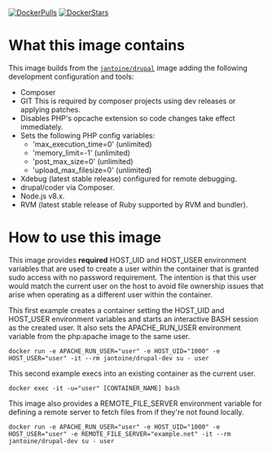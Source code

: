 [![DockerPulls](https://img.shields.io/docker/pulls/jantoine/drupal-dev.svg)](https://registry.hub.docker.com/u/jantoine/drupal-dev/)
[![DockerStars](https://img.shields.io/docker/stars/jantoine/drupal-dev.svg)](https://registry.hub.docker.com/u/jantoine/drupal-dev/)

# What this image contains

This image builds from the [`jantoine/drupal`](https://hub.docker.com/r/jantoine/drupal/) image adding the following development configuration and tools:

* Composer
* GIT
  This is required by composer projects using dev releases or applying patches.
* Disables PHP's opcache extension so code changes take effect immediately.
* Sets the following PHP config variables:
  * 'max_execution_time=0' (unlimited)
  * 'memory_limit=-1' (unlimited)
  * 'post_max_size=0' (unlimited)
  * 'upload_max_filesize=0' (unlimited)
* Xdebug (latest stable release) configured for remote debugging.
* drupal/coder via Composer.
* Node.js v8.x.
* RVM (latest stable release of Ruby supported by RVM and bundler).

# How to use this image

This image provides **required** HOST_UID and HOST_USER environment variables that are used to create a user within the container that is granted sudo access with no password requirement. The intention is that this user would match the current user on the host to avoid file ownership issues that arise when operating as a different user within the container.

This first example creates a container setting the HOST_UID and HOST_USER environment variables and starts an interactive BASH session as the created user. It also sets the APACHE_RUN_USER environment variable from the php:apache image to the same user.

```
docker run -e APACHE_RUN_USER="user" -e HOST_UID="1000" -e HOST_USER="user" -it --rm jantoine/drupal-dev su - user
```

This second example execs into an existing container as the current user.

```
docker exec -it -u="user" [CONTAINER_NAME] bash
```

This image also provides a REMOTE_FILE_SERVER environment variable for defining a remote server to fetch files from if they're not found locally.

```
docker run -e APACHE_RUN_USER="user" -e HOST_UID="1000" -e HOST_USER="user" -e REMOTE_FILE_SERVER="example.net" -it --rm jantoine/drupal-dev su - user
```
